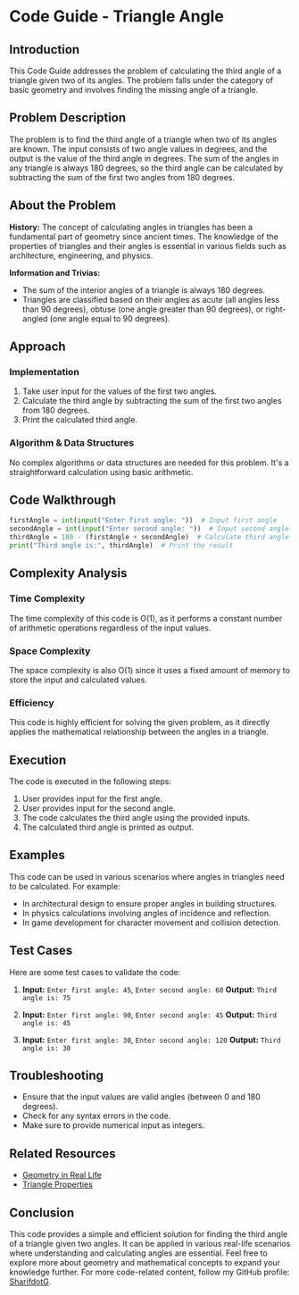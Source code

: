 # Code Guide - Triangle Angle

## Introduction
This Code Guide addresses the problem of calculating the third angle of a triangle given two of its angles. The problem falls under the category of basic geometry and involves finding the missing angle of a triangle.

## Problem Description
The problem is to find the third angle of a triangle when two of its angles are known. The input consists of two angle values in degrees, and the output is the value of the third angle in degrees. The sum of the angles in any triangle is always 180 degrees, so the third angle can be calculated by subtracting the sum of the first two angles from 180 degrees.

## About the Problem
**History:** The concept of calculating angles in triangles has been a fundamental part of geometry since ancient times. The knowledge of the properties of triangles and their angles is essential in various fields such as architecture, engineering, and physics.

**Information and Trivias:** 
- The sum of the interior angles of a triangle is always 180 degrees.
- Triangles are classified based on their angles as acute (all angles less than 90 degrees), obtuse (one angle greater than 90 degrees), or right-angled (one angle equal to 90 degrees).

## Approach
### Implementation
1. Take user input for the values of the first two angles.
2. Calculate the third angle by subtracting the sum of the first two angles from 180 degrees.
3. Print the calculated third angle.

### Algorithm & Data Structures
No complex algorithms or data structures are needed for this problem. It's a straightforward calculation using basic arithmetic.

## Code Walkthrough
```python
firstAngle = int(input("Enter first angle: "))  # Input first angle
secondAngle = int(input("Enter second angle: "))  # Input second angle
thirdAngle = 180 - (firstAngle + secondAngle)  # Calculate third angle
print("Third angle is:", thirdAngle)  # Print the result
```

## Complexity Analysis
### Time Complexity
The time complexity of this code is O(1), as it performs a constant number of arithmetic operations regardless of the input values.

### Space Complexity
The space complexity is also O(1) since it uses a fixed amount of memory to store the input and calculated values.

### Efficiency
This code is highly efficient for solving the given problem, as it directly applies the mathematical relationship between the angles in a triangle.

## Execution
The code is executed in the following steps:
1. User provides input for the first angle.
2. User provides input for the second angle.
3. The code calculates the third angle using the provided inputs.
4. The calculated third angle is printed as output.

## Examples
This code can be used in various scenarios where angles in triangles need to be calculated. For example:
- In architectural design to ensure proper angles in building structures.
- In physics calculations involving angles of incidence and reflection.
- In game development for character movement and collision detection.

## Test Cases
Here are some test cases to validate the code:
1. **Input:** `Enter first angle: 45`, `Enter second angle: 60`
   **Output:** `Third angle is: 75`
   
2. **Input:** `Enter first angle: 90`, `Enter second angle: 45`
   **Output:** `Third angle is: 45`

3. **Input:** `Enter first angle: 30`, `Enter second angle: 120`
   **Output:** `Third angle is: 30`

## Troubleshooting
- Ensure that the input values are valid angles (between 0 and 180 degrees).
- Check for any syntax errors in the code.
- Make sure to provide numerical input as integers.

## Related Resources
- [Geometry in Real Life](https://www.mathsisfun.com/geometry/geometry-real-life.html)
- [Triangle Properties](https://www.mathplanet.com/education/geometry/triangles/triangle-properties)

## Conclusion
This code provides a simple and efficient solution for finding the third angle of a triangle given two angles. It can be applied in various real-life scenarios where understanding and calculating angles are essential. Feel free to explore more about geometry and mathematical concepts to expand your knowledge further. For more code-related content, follow my GitHub profile: [SharifdotG](https://github.com/SharifdotG).